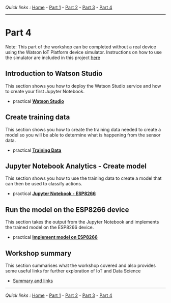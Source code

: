 *Quick links :*
[Home](/README.md) - [Part 1](../part1/README.md) - [Part 2](../part2/README.md) - [Part 3](../part3/README.md) - [Part 4](../part4/README.md)
***

# Part 4

Note:  This part of the workshop can be completed without a real device using the Watson IoT Platform device simulator.  Instructions on how to use the simulator are included in this project [here](../Simulator/README.md)

## Introduction to Watson Studio

This section shows you how to deploy the Watson Studio service and how to create your first Jupyter Notebook.

- practical [**Watson Studio**](STUDIO.md)

## Create training data

This section shows you how to create the training data needed to create a model so you will be able to determine what is happening from the sensor data.

- practical [**Training Data**](TRAINING.md)

## Jupyter Notebook Analytics - Create model

This section shows you how to use the training data to create a model that can then be used to classify actions.

- practical [**Jupyter Notebook - ESP8266**](JUPYTER.md)

## Run the model on the ESP8266 device

This section takes the output from the Jupyter Notebook and implements the trained model on the ESP8266 device.

- practical [**Implement model on ESP8266**](MODEL.md)

## Workshop summary

This section summarises what the workshop covered and also provides some useful links for further exploration of IoT and Data Science

- [Summary and links](SUMMARY.md)

***
*Quick links :*
[Home](/README.md) - [Part 1](../part1/README.md) - [Part 2](../part2/README.md) - [Part 3](../part3/README.md) - [Part 4](../part4/README.md)
